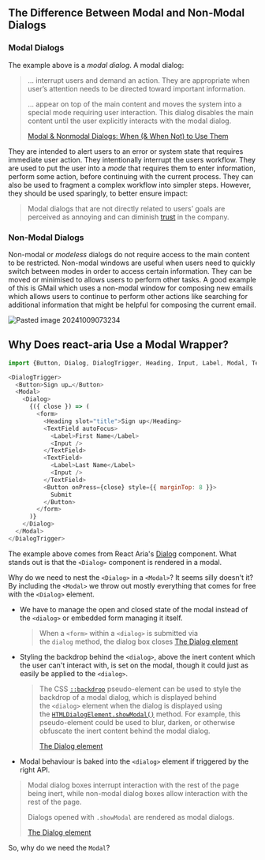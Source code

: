 ## The Difference Between Modal and Non-Modal Dialogs

### Modal Dialogs

The example above is a *modal dialog*. A modal dialog:

>... interrupt users and demand an action. They are appropriate when user’s attention needs to be directed toward important information.
>
>... appear on top of the main content and moves the system into a special mode requiring user interaction. This dialog disables the main content until the user explicitly interacts with the modal dialog.
>
>[Modal & Nonmodal Dialogs: When (& When Not) to Use Them](https://www.nngroup.com/articles/modal-nonmodal-dialog/#:~:text=Modal%20dialog%3A%20A%20dialog%20that,interacts%20with%20the%20modal%20dialog.)

They are intended to alert users to an error or system state that requires immediate user action. They intentionally interrupt the users workflow. They are used to put the user into a *mode* that requires them to enter information, perform some action, before continuing with the current process. They can also be used to fragment a complex workflow into simpler steps. However, they should be used sparingly, to better ensure impact:

>Modal dialogs that are not directly related to users’ goals are perceived as annoying and can diminish [trust](https://www.nngroup.com/articles/trustworthy-design/) in the company.

### Non-Modal Dialogs

Non-modal or *modeless* dialogs do not require access to the main content to be restricted. Non-modal windows are useful when users need to quickly switch between modes in order to access certain information. They can be moved or minimised to allows users to perform other tasks. A good example of this is GMail which uses a non-modal window for composing new emails which allows users to continue to perform other actions like searching for additional information that might be helpful for composing the current email.


![Pasted image 20241009073234](https://github.com/user-attachments/assets/23646201-936d-4465-bb42-bf90774ee48b)



## Why Does react-aria Use a Modal Wrapper?

```javascript
import {Button, Dialog, DialogTrigger, Heading, Input, Label, Modal, TextField} from 'react-aria-components';

<DialogTrigger>
  <Button>Sign up…</Button>
  <Modal>
    <Dialog>
      {({ close }) => (
        <form>
          <Heading slot="title">Sign up</Heading>
          <TextField autoFocus>
            <Label>First Name</Label>
            <Input />
          </TextField>
          <TextField>
            <Label>Last Name</Label>
            <Input />
          </TextField>
          <Button onPress={close} style={{ marginTop: 8 }}>
            Submit
          </Button>
        </form>
      )}
    </Dialog>
  </Modal>
</DialogTrigger>
```

The example above comes from React Aria's [Dialog](https://react-spectrum.adobe.com/react-aria/Dialog.html) component. What stands out is that the `<Dialog>` component is rendered in a modal. 

Why do we need to nest the `<Dialog>` in a `<Modal>`? It seems silly doesn't it? By including the `<Modal>` we throw out mostly everything that comes for free with the `<Dialog>` element.

- We have to manage the open and closed state of the modal instead of the `<dialog>` or embedded form managing it itself. 
  >When a `<form>` within a `<dialog>` is submitted via the `dialog` method, the dialog box closes
  >[The Dialog element](https://developer.mozilla.org/en-US/docs/Web/HTML/Element/dialog)
  
- Styling the backdrop behind the `<dialog>`, above the inert content which the user can't interact with, is set on the modal, though it could just as easily be applied to the `<dialog>`.
	>The CSS [`::backdrop`](https://developer.mozilla.org/en-US/docs/Web/CSS/::backdrop) pseudo-element can be used to style the backdrop of a modal dialog, which is displayed behind the `<dialog>` element when the dialog is displayed using the [`HTMLDialogElement.showModal()`](https://developer.mozilla.org/en-US/docs/Web/API/HTMLDialogElement/showModal) method. For example, this pseudo-element could be used to blur, darken, or otherwise obfuscate the inert content behind the modal dialog.
	>
	>[The Dialog element](https://developer.mozilla.org/en-US/docs/Web/HTML/Element/dialog)
	
- Modal behaviour is baked into the `<dialog>` element if triggered by the right API.
>Modal dialog boxes interrupt interaction with the rest of the page being inert, while non-modal dialog boxes allow interaction with the rest of the page.
>
>Dialogs opened with `.showModal` are rendered as modal dialogs.
>
>[The Dialog element](https://developer.mozilla.org/en-US/docs/Web/HTML/Element/dialog)


So, why do we need the `Modal`?
